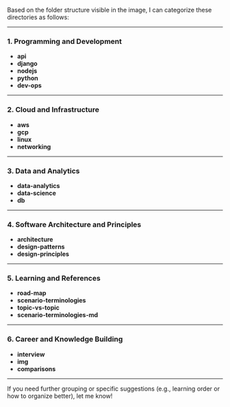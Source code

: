 Based on the folder structure visible in the image, I can categorize these directories as follows:

---

### **1. Programming and Development**
- **api**  
- **django**  
- **nodejs**  
- **python**  
- **dev-ops**

---

### **2. Cloud and Infrastructure**
- **aws**  
- **gcp**  
- **linux**  
- **networking**

---

### **3. Data and Analytics**
- **data-analytics**  
- **data-science**  
- **db**  

---

### **4. Software Architecture and Principles**
- **architecture**  
- **design-patterns**  
- **design-principles**

---

### **5. Learning and References**
- **road-map**  
- **scenario-terminologies**  
- **topic-vs-topic**  
- **scenario-terminologies-md**

---

### **6. Career and Knowledge Building**
- **interview**  
- **img**  
- **comparisons**

---

If you need further grouping or specific suggestions (e.g., learning order or how to organize better), let me know!